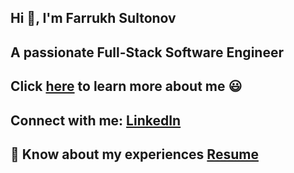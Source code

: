 ## Hi 👋, I'm Farrukh Sultonov

## A passionate Full-Stack Software Engineer

## Click [here]() to learn more about me 😃

## Connect with me: [LinkedIn](https://linkedin.com/in/farrukh-sultonov/)

## 📄 Know about my experiences [Resume](https://drive.google.com/file/d/11W7FPJj1f8xpR3uOz4otTGO-cREvuuUT/view?usp=sharing)
